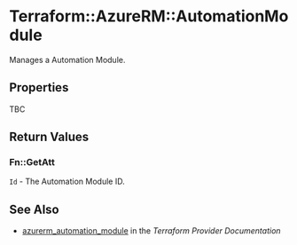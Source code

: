 # Terraform::AzureRM::AutomationModule

Manages a Automation Module.

## Properties

TBC

## Return Values

### Fn::GetAtt

`Id` - The Automation Module ID.

## See Also

* [azurerm_automation_module](https://www.terraform.io/docs/providers/azurerm/r/automation_module.html) in the _Terraform Provider Documentation_
